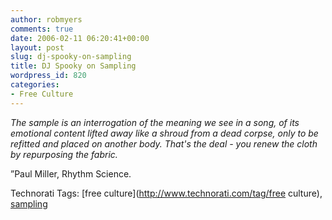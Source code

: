 ```yaml
---
author: robmyers
comments: true
date: 2006-02-11 06:20:41+00:00
layout: post
slug: dj-spooky-on-sampling
title: DJ Spooky on Sampling
wordpress_id: 820
categories:
- Free Culture
---
```


  
_The sample is an interrogation of the meaning we see in a song, of its emotional content lifted away like a shroud from a dead corpse, only to be refitted and placed on another body. That's the deal - you renew the cloth by repurposing the fabric._  


  
”Paul Miller, Rhythm Science.  


  


Technorati Tags: [free culture](http://www.technorati.com/tag/free culture), [sampling](http://www.technorati.com/tag/sampling)

  



